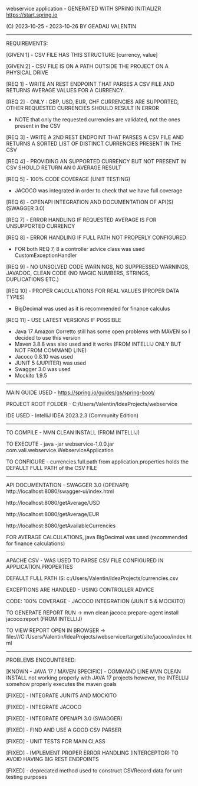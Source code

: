 webservice application - GENERATED WITH SPRING INITIALIZR https://start.spring.io

(C) 2023-10-25 - 2023-10-26 BY GEADAU VALENTIN

--------------------------------------------------------

REQUIREMENTS:

[GIVEN 1] - CSV FILE HAS THIS STRUCTURE [currency, value]

[GIVEN 2] - CSV FILE IS ON A PATH OUTSIDE THE PROJECT ON A PHYSICAL DRIVE

[REQ 1] - WRITE AN REST ENDPOINT THAT PARSES A CSV FILE AND RETURNS AVERAGE VALUES FOR A CURRENCY.

[REQ 2] - ONLY : GBP, USD, EUR, CHF CURRENCIES ARE SUPPORTED, OTHER REQUESTED CURRENCIES SHOULD RESULT IN ERROR
- NOTE that only the requested currencies are validated, not the ones present in the CSV

[REQ 3] - WRITE A 2ND REST ENDPOINT THAT PARSES A CSV FILE AND RETURNS A SORTED LIST OF DISTINCT CURRENCIES
 PRESENT IN THE CSV

[REQ 4] - PROVIDING AN SUPPORTED CURRENCY BUT NOT PRESENT IN CSV SHOULD RETURN AN 0 AVERAGE RESULT

[REQ 5] - 100% CODE COVERAGE (UNIT TESTING)
- JACOCO was integrated in order to check that we have full coverage 

[REQ 6] - OPENAPI INTEGRATION AND DOCUMENTATION OF API(S) (SWAGGER 3.0) 

[REQ 7] - ERROR HANDLING IF REQUESTED AVERAGE IS FOR UNSUPPORTED CURRENCY

[REQ 8] - ERROR HANDLING IF FULL PATH NOT PROPERLY CONFIGURED
- FOR both REQ 7, 8 a controller advice class was used CustomExceptionHandler

[REQ 9] - NO UNSOLVED CODE WARNINGS, NO SUPPRESSED WARNINGS, JAVADOC, CLEAN CODE (NO MAGIC NUMBERS, STRINGS, \
DUPLICATIONS ETC.)  

[REQ 10] - PROPER CALCULATIONS FOR REAL VALUES (PROPER DATA TYPES)
- BigDecimal was used as it is recommended for finance calculus

[REQ 11] - USE LATEST VERSIONS IF POSSIBLE
- Java 17 Amazon Corretto still has some open problems with MAVEN so I decided to use this version
- Maven 3.8.8 was also used and it works (FROM INTELLIJ ONLY BUT NOT FROM COMMAND LINE)
- Jacoco 0.8.10 was used
- JUNIT 5 (JUPITER) was used
- Swagger 3.0 was used
- Mockito 1.9.5
--------------------------------------------------------

MAIN GUIDE USED - https://spring.io/guides/gs/spring-boot/

PROJECT ROOT FOLDER - C:/Users/Valentin/IdeaProjects/webservice

IDE USED - IntelliJ IDEA 2023.2.3 (Community Edition) 

--------------------------------------------------------

TO COMPILE - MVN CLEAN INSTALL (FROM INTELLIJ)

TO EXECUTE - java -jar webservice-1.0.0.jar com.vali.webservice.WebserviceApplication

TO CONFIGURE - currencies.full.path from application.properties holds the DEFAULT FULL PATH of the CSV FILE

--------------------------------------------------------

API DOCUMENTATION - SWAGGER 3.0 (OPENAPI) http://localhost:8080/swagger-ui/index.html 

http://localhost:8080/getAverage/USD

http://localhost:8080/getAverage/EUR

http://localhost:8080/getAvailableCurrencies

FOR AVERAGE CALCULATIONS, java BigDecimal was used (recommended for finance calculations)

--------------------------------------------------------

APACHE CSV - WAS USED TO PARSE CSV FILE CONFIGURED IN APPLICATION.PROPERTIES 

DEFAULT FULL PATH IS: c:/Users/Valentin/IdeaProjects/currencies.csv 

EXCEPTIONS ARE HANDLED - USING CONTROLLER ADVICE 

CODE: 100% COVERAGE - JACOCO INTEGRATION (JUNIT 5 & MOCKITO)

TO GENERATE REPORT RUN -> mvn clean jacoco:prepare-agent install jacoco:report (FROM INTELLIJ)

TO VIEW REPORT OPEN IN BROWSER -> file:///C:/Users/Valentin/IdeaProjects/webservice/target/site/jacoco/index.html

---------------------------------------------------------

PROBLEMS ENCOUNTERED:

[KNOWN - JAVA 17 / MAVEN SPECIFIC] - COMMAND LINE MVN CLEAN INSTALL not working properly with JAVA 17 projects
however, the INTELLIJ somehow properly executes the maven goals

[FIXED] - INTEGRATE JUNIT5 AND MOCKITO

[FIXED] - INTEGRATE JACOCO

[FIXED] - INTEGRATE OPENAPI 3.0 (SWAGGER)

[FIXED] - FIND AND USE A GOOD CSV PARSER

[FIXED] - UNIT TESTS FOR MAIN CLASS

[FIXED] - IMPLEMENT PROPER ERROR HANDLING (INTERCEPTOR) TO AVOID HAVING BIG REST ENDPOINTS

[FIXED] - deprecated method used to construct CSVRecord data for unit testing purposes